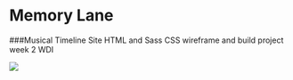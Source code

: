 # Memory Lane
###Musical Timeline Site
HTML and Sass CSS wireframe and build project week 2 WDI

![](images/memory_lane_screenshot.jpg)
